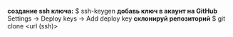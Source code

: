 **создание ssh ключа:** $ ssh-keygen
**добавь ключ в акаунт на GitHub** Settings -> Deploy keys -> Add deploy key
**склонируй репозиторий** $ git clone <url (ssh)>